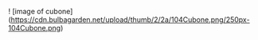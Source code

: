 ! [image of cubone] (https://cdn.bulbagarden.net/upload/thumb/2/2a/104Cubone.png/250px-104Cubone.png)
